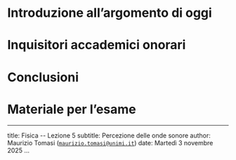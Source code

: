 # Introduzione all’argomento di oggi

# Inquisitori accademici onorari

# Conclusioni

# Materiale per l’esame

---
title: Fisica -- Lezione 5
subtitle: Percezione delle onde sonore
author: Maurizio Tomasi ([`maurizio.tomasi@unimi.it`](mailto:maurizio.tomasi@unimi.it))
date: Martedì 3 novembre 2025
...
